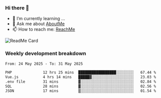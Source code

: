 ### Hi there 👋

- 🌱 I’m currently learning ...
- 💬 Ask me about [AboutMe](https://www.itzcy.com/about)
- 📫 How to reach me: [ReachMe](https://www.itzcy.com/about)

![ReadMe Card](https://github-readme-stats-ten-gilt.vercel.app/api?username=SuperChenYun&show_icons=true&title_color=fff&icon_color=79ff97&text_color=9f9f9f&bg_color=151515&hide_border=true)

### Weekly development breakdown
<!--START_SECTION:waka-->

```txt
From: 24 May 2025 - To: 31 May 2025

PHP              12 hrs 25 mins  █████████████████░░░░░░░░   67.44 %
Vue.js           4 hrs 14 mins   █████▓░░░░░░░░░░░░░░░░░░░   23.03 %
.env file        31 mins         ▓░░░░░░░░░░░░░░░░░░░░░░░░   02.84 %
SQL              28 mins         ▓░░░░░░░░░░░░░░░░░░░░░░░░   02.56 %
JSON             17 mins         ▒░░░░░░░░░░░░░░░░░░░░░░░░   01.54 %
```

<!--END_SECTION:waka-->
